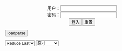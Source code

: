<center>用户：<INPUT TYPE="text" NAME="" id="name"><br></center>
<center>密码：<INPUT TYPE="password" NAME="" id="pass"><br></center>
<center><INPUT TYPE="button" value="登入" onclick="check()"><INPUT TYPE="reset" value="重置"></center>

<div style="display: none" id="mdm" name="dmd">
  <button onclick="location.reload()">Cover 0</button>
</div>

<button style="display: none" name="dmd" onclick="toggleb()">toggle</button>
<button onclick="loadparse()">loadparse</button>

<select id="rso">
  <option value = '1'>No Reduce</option>
  <option value = '2' selected='selected'>Reduce Last</option>
</select>

<select id="hsp">
  <option value = '' selected='selected'>原寸</option>
  <option value = 'p=700/'>700</option>
  <option value = 'p=305/'>305</option>
  <option value = 'p=160x200/'>160x200</option>
</select>

<br>
<div style="display: none" id="mdc" name="dmd">
</div>

<pre style="display: none" id = "raw">
<!-- 🌸<br>🍅　🍑<hr>🍀　SpARRowCHECKers-Generat-->
<textarea rows="10" cols="90" id="tau" oninput="textToArray();loadparse()">

https://static6.hentai-cosplays.com/upload/20211221/261/267139/p=700/10.jpg
https://static2.porn-images-xxx.com/upload/20170306/290/296045/p=700/24.jpg
https://static8.hentai-cosplays.com/upload/20220312/292/298459/p=700/51.jpg
https://static11.porn-images-xxx.com/upload/20220308/1151/1177787/p=700/13.jpg
https://static6.hentai-cosplays.com/upload/20211220/261/266429/p=700/29.jpg

</textarea><br><!-- 🍀<br>🍑　🍅<hr>🌸 -->

<textarea rows="30" cols="100" id="tar" oninput="loadparse()">

[Welfare COS] Fighting Fish Anchor Little Witch Luna - Ordinary Laser Purple - エロコスプレ
https://ja.hentai-cosplays.com/image/welfare-cos-fighting-fish-anchor-little-witch-luna-ordinary-laser-purple/

https://static6.hentai-cosplays.com/upload/20211221/261/267139/p=700/10.jpg

<font size="1" style="color:#DCDCDC">2022-03-15</font>

【画像】裏社会で流通しているとかいう「性奴隷カタログ」を... - ３次エロ画像 - エロ画像
https://ja.porn-images-xxx.com/image/image-in-circulation-in-the-community-or-sex-slave-catalog-said/

https://static2.porn-images-xxx.com/upload/20170306/290/296045/p=700/24.jpg

<font size="1" style="color:#DCDCDC">2022-03-14</font>

抱走莫子aa 斯卡哈兔女郎 - エロコスプレ
https://ja.hentai-cosplays.com/image/aa--2/

https://static8.hentai-cosplays.com/upload/20220312/292/298459/p=700/51.jpg

<font size="1" style="color:#DCDCDC">2022-03-13</font>

【アサガヲ特選】今日のコスプレ画像！！【22/3/7】 - ３次エロ画像 - エロ画像
https://ja.porn-images-xxx.com/image/todays-cosplay-image--2237/

https://static11.porn-images-xxx.com/upload/20220308/1151/1177787/p=700/13.jpg

<font size="1" style="color:#DCDCDC">2022-03-11</font>

网红Coser@铁板烧鬼舞w 花魁2 - エロコスプレ
https://ja.hentai-cosplays.com/image/-coseritai-onimai-w-oiran-2/

https://static6.hentai-cosplays.com/upload/20211220/261/266429/p=700/29.jpg

<font size="1" style="color:#DCDCDC">2022-03-11</font>

</textarea>
</pre>

<script src="https://cdn.jsdelivr.net/npm/jquery@3.5.1/dist/jquery.min.js"></script>

<link rel="stylesheet" href="https://cdn.jsdelivr.net/gh/fancyapps/fancybox@3.5.7/dist/jquery.fancybox.min.css" />
<script src="https://cdn.jsdelivr.net/gh/fancyapps/fancybox@3.5.7/dist/jquery.fancybox.min.js"></script>

<script type="text/javascript">

var __urlRegex = /(\b(https?|ftp|file):\/\/[-A-Z0-9+&@#\/%?=~_|!:,.;]*[-A-Z0-9+&@#\/%=~_|])/ig;
var __imgRegex = /\.(?:jpe?g|gif|png|webp)$/i;

textToArray();
loadparse();

function parseURL($string){

    var exp = __urlRegex;
    return $string.replace(exp,function(match){
            __imgRegex.lastIndex=0;
            if(__imgRegex.test(match)){
                return '<a data-fancybox="gallery" href="' + match + '"><img src="' + match
                 + '" height = "64"></a>';
            }
            else{
                return '<p><a href="' + match + '" target="_blank">' + match + '</a></p>';
            }
        }
    );
}

function textToArray(){
  var textArea = document.getElementById("tau");
  var arrayFromTextArea = textArea.value.split(String.fromCharCode(10));
  for ( var i = 0; i < arrayFromTextArea.length; i++ ) {
    generateM(arrayFromTextArea[i]);
  }
}

function generateM(url) {
  mdm.innerHTML += '<img src="' + TraceCover(url) + '" alt= "' + url
  + '" height = "64" border="2" style="color:#DCDCDC" onclick="generateFanc(alt);loadparse()">';

}

function TraceCover(url) {
  var SegmentArr = url.split('/');

  var Extens = SegmentArr.slice(-1).join().split('.').pop();
  var SegmentCount = SegmentArr.length - 2;

  var TopHalf = SegmentArr.slice(0,SegmentCount).join('/');

  return TopHalf + '/p=160x200/1.' + Extens + '\n';

}

function generateFanc(url) {
  var SegmentArr = url.split('/');
  var GeneratCount = SegmentArr.slice(-1).join().split('.').shift();
  var Extens = SegmentArr.slice(-1).join().split('.').pop();
  var SegmentCount = SegmentArr.length;
  var ReduceSegments = document.getElementById('rso').value;
  var HentaiSizeP = document.getElementById('hsp').value;
  var TopHalf = SegmentArr.slice(0,SegmentCount - ReduceSegments).join('/');
  tar.innerHTML = '';

  for (var j = 1; j <= GeneratCount; j++) {
    tar.innerHTML += TopHalf + '/' + HentaiSizeP + j + '.' + Extens + '\n';
  }
}

function loadparse() {
  mdc.innerHTML = parseURL(tar.value);
}

function check(){
  var name=document.getElementById("name").value;
  var pass=document.getElementById("pass").value;
  if(name==!/[^\s]/.test(new Date().getTime()) && pass==String.fromCharCode(window.atob("MTIx"))){
    var nd = document.getElementsByName("dmd");
    for (var i = 0; i <= nd.length; i++) {
      nd[i].style.display = "";
      }
      }else{
      }
}

function toggleb() {
  var x = document.getElementById("raw");
  if (x.style.display === "none") {
    x.style.display = "";
  } else {
    x.style.display = "none";
  }
}

</script>
